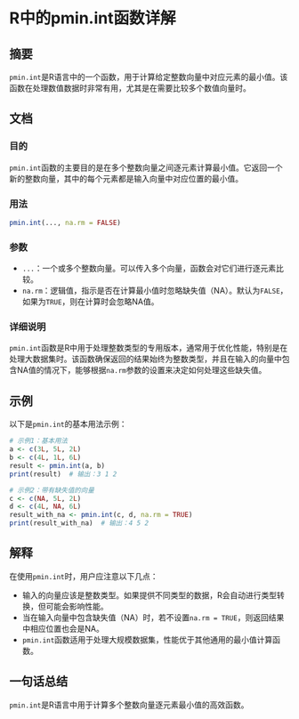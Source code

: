 <!--
Meta Description: # R中的pmin.int函数详解 ## 摘要 `pmin.int`是R语言中的一个函数，用于计算给定整数向量中对应元素的最小值。该函数在处理数值数据时非常有用，尤其是在需要比较多个数值向量时。 ## 文档 ### 目的 `pmin.int`函数的主要目的是在多个整数向量之间逐元素计算最小值。它返回...
Meta Keywords: pmin, int, true, false, result
-->

# R中的pmin.int函数详解

## 摘要
`pmin.int`是R语言中的一个函数，用于计算给定整数向量中对应元素的最小值。该函数在处理数值数据时非常有用，尤其是在需要比较多个数值向量时。

## 文档
### 目的
`pmin.int`函数的主要目的是在多个整数向量之间逐元素计算最小值。它返回一个新的整数向量，其中的每个元素都是输入向量中对应位置的最小值。

### 用法
```R
pmin.int(..., na.rm = FALSE)
```

### 参数
- `...`：一个或多个整数向量。可以传入多个向量，函数会对它们进行逐元素比较。
- `na.rm`：逻辑值，指示是否在计算最小值时忽略缺失值（NA）。默认为`FALSE`，如果为`TRUE`，则在计算时会忽略NA值。

### 详细说明
`pmin.int`函数是R中用于处理整数类型的专用版本，通常用于优化性能，特别是在处理大数据集时。该函数确保返回的结果始终为整数类型，并且在输入的向量中包含NA值的情况下，能够根据`na.rm`参数的设置来决定如何处理这些缺失值。

## 示例
以下是`pmin.int`的基本用法示例：

```R
# 示例1：基本用法
a <- c(3L, 5L, 2L)
b <- c(4L, 1L, 6L)
result <- pmin.int(a, b)
print(result)  # 输出：3 1 2

# 示例2：带有缺失值的向量
c <- c(NA, 5L, 2L)
d <- c(4L, NA, 6L)
result_with_na <- pmin.int(c, d, na.rm = TRUE)
print(result_with_na)  # 输出：4 5 2
```

## 解释
在使用`pmin.int`时，用户应注意以下几点：
- 输入的向量应该是整数类型。如果提供不同类型的数据，R会自动进行类型转换，但可能会影响性能。
- 当在输入向量中包含缺失值（NA）时，若不设置`na.rm = TRUE`，则返回结果中相应位置也会是NA。
- `pmin.int`函数适用于处理大规模数据集，性能优于其他通用的最小值计算函数。

## 一句话总结
`pmin.int`是R语言中用于计算多个整数向量逐元素最小值的高效函数。